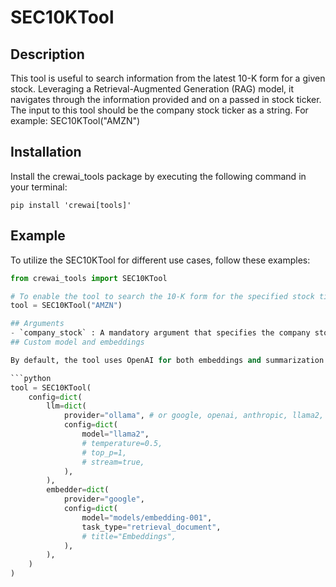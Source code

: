 # SEC10KTool

## Description
This tool is useful to search information from the latest 10-K form for a given stock. Leveraging a Retrieval-Augmented Generation (RAG) model, it navigates through the information provided and on a passed in stock ticker. The input to this tool should be the company stock ticker as a string. For example: SEC10KTool("AMZN")

## Installation
Install the crewai_tools package by executing the following command in your terminal:

```shell
pip install 'crewai[tools]'
```

## Example
To utilize the SEC10KTool for different use cases, follow these examples:

```python
from crewai_tools import SEC10KTool

# To enable the tool to search the 10-K form for the specified stock ticker
tool = SEC10KTool("AMZN")

## Arguments
- `company_stock` : A mandatory argument that specifies the company stock ticker to perform the search on.
## Custom model and embeddings

By default, the tool uses OpenAI for both embeddings and summarization. To customize the model, you can use a config dictionary as follows:

```python
tool = SEC10KTool(
    config=dict(
        llm=dict(
            provider="ollama", # or google, openai, anthropic, llama2, ...
            config=dict(
                model="llama2",
                # temperature=0.5,
                # top_p=1,
                # stream=true,
            ),
        ),
        embedder=dict(
            provider="google",
            config=dict(
                model="models/embedding-001",
                task_type="retrieval_document",
                # title="Embeddings",
            ),
        ),
    )
)
```
